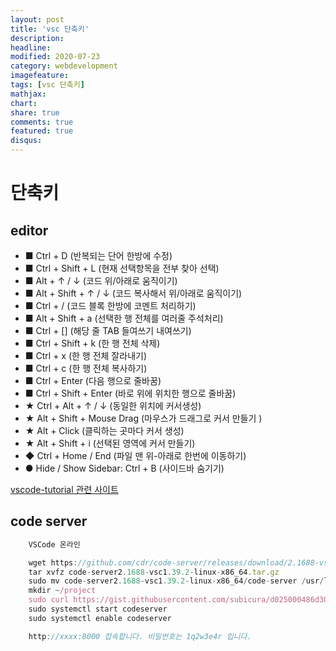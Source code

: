 ```yaml
---
layout: post
title: 'vsc 단축키'
description:
headline:
modified: 2020-07-23
category: webdevelopment
imagefeature:
tags: [vsc 단축키]
mathjax:
chart:
share: true
comments: true
featured: true
disqus:
---
```


# 단축키

## editor

-   ■ Ctrl + D (반복되는 단어 한방에 수정)
-   ■ Ctrl + Shift + L (현재 선택항목을 전부 찾아 선택)
-   ■ Alt + ↑ / ↓ (코드 위/아래로 움직이기)
-   ■ Alt + Shift + ↑ / ↓ (코드 복사해서 위/아래로 움직이기)
-   ■ Ctrl + / (코드 블록 한방에 코멘트 처리하기)
-   ■ Alt + Shift + a (선택한 행 전체를 여러줄 주석처리)
-   ■ Ctrl + [] (해당 줄 TAB 들여쓰기 내여쓰기)
-   ■ Ctrl + Shift + k (한 행 전체 삭제)
-   ■ Ctrl + x (한 행 전체 잘라내기)
-   ■ Ctrl + c (한 행 전체 복사하기)
-   ■ Ctrl + Enter (다음 행으로 줄바꿈)
-   ■ Ctrl + Shift + Enter (바로 위에 위치한 행으로 줄바꿈)
-   ★ Ctrl + Alt + ↑ / ↓ (동일한 위치에 커서생성)
-   ★ Alt + Shift + Mouse Drag (마우스가 드래그로 커서 만들기 )
-   ★ Alt + Click (클릭하는 곳마다 커서 생성)
-   ★ Alt + Shift + i (선택된 영역에 커서 만들기)
-   ◆ Ctrl + Home / End (파일 맨 위-아래로 한번에 이동하기)
-   ● Hide / Show Sidebar: Ctrl + B (사이드바 숨기기)

[vscode-tutorial 관련 사이트](https://demun.github.io/vscode-tutorial/shortcuts/)

## code server

```JavaScript
    VSCode 온라인

    wget https://github.com/cdr/code-server/releases/download/2.1688-vsc1.39.2/code-server2.1688-vsc1.39.2-linux-x86_64.tar.gz
    tar xvfz code-server2.1688-vsc1.39.2-linux-x86_64.tar.gz
    sudo mv code-server2.1688-vsc1.39.2-linux-x86_64/code-server /usr/local/bin
    mkdir ~/project
    sudo curl https://gist.githubusercontent.com/subicura/d025000486d30d92dfa6ccc523c3f5e3/raw/2e93bb0dca992523a3e3a6fdba95d2f3526c52db/codeserver.service -o /lib/systemd/system/codeserver.service
    sudo systemctl start codeserver
    sudo systemctl enable codeserver

    http://xxxx:8000 접속합니다. 비밀번호는 1q2w3e4r 입니다.
```

